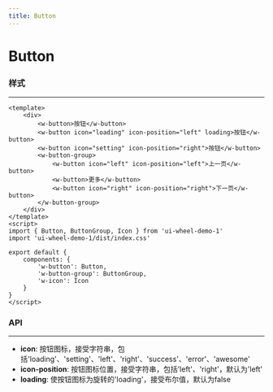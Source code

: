 ```yaml
---
title: Button
---
```

# Button

### 样式
---
<button-demos/>

```vue
<template>
    <div>
        <w-button>按钮</w-button>
        <w-button icon="loading" icon-position="left" loading>按钮</w-button>
        <w-button icon="setting" icon-position="right">按钮</w-button>
        <w-button-group>
            <w-button icon="left" icon-position="left">上一页</w-button>
            <w-button>更多</w-button>
            <w-button icon="right" icon-position="right">下一页</w-button>
        </w-button-group>
    </div>
</template>
<script>
import { Button, ButtonGroup, Icon } from 'ui-wheel-demo-1'
import 'ui-wheel-demo-1/dist/index.css'

export default {
    components: {
        'w-button': Button,
        'w-button-group': ButtonGroup,
        'w-icon': Icon
    }
}
</script>
```

### API
---
* **icon**: 按钮图标，接受字符串，包括'loading'、'setting'、'left'、'right'、'success'、'error'、'awesome'
* **icon-position**: 按钮图标位置，接受字符串，包括'left'、'right'，默认为'left'
* **loading**: 使按钮图标为旋转的'loading'，接受布尔值，默认为false